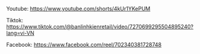 Youtube: https://www.youtube.com/shorts/4kUr1YKePUM

Tiktok: https://www.tiktok.com/@banlinhkienretail/video/7270699295504895240?lang=vi-VN

Facebook: https://www.facebook.com/reel/702340381728748